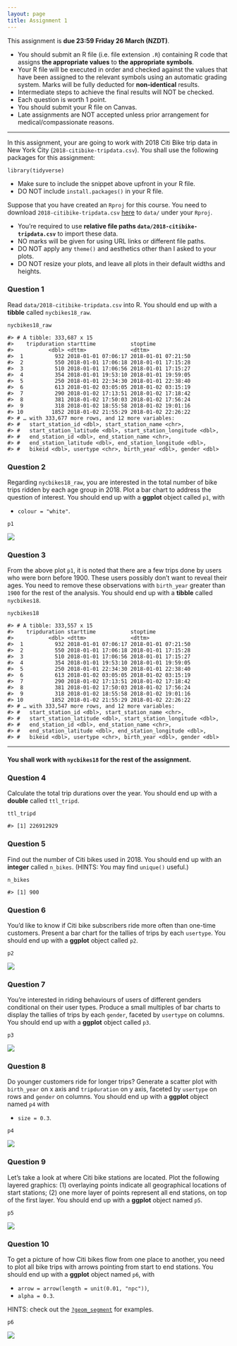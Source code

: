 ```yaml
---
layout: page
title: Assignment 1
---
```


This assignment is **due 23:59 Friday 26 March (NZDT)**.

-   You should submit an R file (i.e. file extension `.R`) containing R
    code that assigns **the appropriate values** to **the appropriate
    symbols**.
-   Your R file will be executed in order and checked against the values
    that have been assigned to the relevant symbols using an automatic
    grading system. Marks will be fully deducted for **non-identical**
    results.
-   Intermediate steps to achieve the final results will NOT be checked.
-   Each question is worth 1 point.
-   You should submit your R file on Canvas.
-   Late assignments are NOT accepted unless prior arrangement for
    medical/compassionate reasons.

------------------------------------------------------------------------

In this assignment, your are going to work with 2018 Citi Bike trip data
in New York City (`2018-citibike-tripdata.csv`). You shall use the
following packages for this assignment:

    library(tidyverse)

-   Make sure to include the snippet above upfront in your R file.
-   DO NOT include `install.packages()` in your R file.

Suppose that you have created an `Rproj` for this course. You need to
download `2018-citibike-tripdata.csv`
[here](https://github.com/STATS-UOA/stats220/releases/download/v1.0/2018-citibike-tripdata.csv)
to `data/` under your `Rproj`.

-   You’re required to use **relative file paths
    `data/2018-citibike-tripdata.csv`** to import these data.
-   NO marks will be given for using URL links or different file paths.
-   DO NOT apply any `theme()` and aesthetics other than I asked to your
    plots.
-   DO NOT resize your plots, and leave all plots in their default
    widths and heights.

### Question 1

Read `data/2018-citibike-tripdata.csv` into R. You should end up with a
**tibble** called `nycbikes18_raw`.

    nycbikes18_raw

    #> # A tibble: 333,687 x 15
    #>    tripduration starttime           stoptime           
    #>           <dbl> <dttm>              <dttm>             
    #>  1          932 2018-01-01 07:06:17 2018-01-01 07:21:50
    #>  2          550 2018-01-01 17:06:18 2018-01-01 17:15:28
    #>  3          510 2018-01-01 17:06:56 2018-01-01 17:15:27
    #>  4          354 2018-01-01 19:53:10 2018-01-01 19:59:05
    #>  5          250 2018-01-01 22:34:30 2018-01-01 22:38:40
    #>  6          613 2018-01-02 03:05:05 2018-01-02 03:15:19
    #>  7          290 2018-01-02 17:13:51 2018-01-02 17:18:42
    #>  8          381 2018-01-02 17:50:03 2018-01-02 17:56:24
    #>  9          318 2018-01-02 18:55:58 2018-01-02 19:01:16
    #> 10         1852 2018-01-02 21:55:29 2018-01-02 22:26:22
    #> # … with 333,677 more rows, and 12 more variables:
    #> #   start_station_id <dbl>, start_station_name <chr>,
    #> #   start_station_latitude <dbl>, start_station_longitude <dbl>,
    #> #   end_station_id <dbl>, end_station_name <chr>,
    #> #   end_station_latitude <dbl>, end_station_longitude <dbl>,
    #> #   bikeid <dbl>, usertype <chr>, birth_year <dbl>, gender <dbl>

### Question 2

Regarding `nycbikes18_raw`, you are interested in the total number of
bike trips ridden by each age group in 2018. Plot a bar chart to address
the question of interest. You should end up with a **ggplot** object
called `p1`, with

-   `colour = "white"`.

<!-- -->

    p1

![](/figures/a1-q2-1.png)

### Question 3

From the above plot `p1`, it is noted that there are a few trips done by
users who were born before 1900. These users possibly don’t want to
reveal their ages. You need to remove these observations with
`birth_year` greater than `1900` for the rest of the analysis. You
should end up with a **tibble** called `nycbikes18`.

    nycbikes18

    #> # A tibble: 333,557 x 15
    #>    tripduration starttime           stoptime           
    #>           <dbl> <dttm>              <dttm>             
    #>  1          932 2018-01-01 07:06:17 2018-01-01 07:21:50
    #>  2          550 2018-01-01 17:06:18 2018-01-01 17:15:28
    #>  3          510 2018-01-01 17:06:56 2018-01-01 17:15:27
    #>  4          354 2018-01-01 19:53:10 2018-01-01 19:59:05
    #>  5          250 2018-01-01 22:34:30 2018-01-01 22:38:40
    #>  6          613 2018-01-02 03:05:05 2018-01-02 03:15:19
    #>  7          290 2018-01-02 17:13:51 2018-01-02 17:18:42
    #>  8          381 2018-01-02 17:50:03 2018-01-02 17:56:24
    #>  9          318 2018-01-02 18:55:58 2018-01-02 19:01:16
    #> 10         1852 2018-01-02 21:55:29 2018-01-02 22:26:22
    #> # … with 333,547 more rows, and 12 more variables:
    #> #   start_station_id <dbl>, start_station_name <chr>,
    #> #   start_station_latitude <dbl>, start_station_longitude <dbl>,
    #> #   end_station_id <dbl>, end_station_name <chr>,
    #> #   end_station_latitude <dbl>, end_station_longitude <dbl>,
    #> #   bikeid <dbl>, usertype <chr>, birth_year <dbl>, gender <dbl>

------------------------------------------------------------------------

#### You shall work with `nycbikes18` for the rest of the assignment.

### Question 4

Calculate the total trip durations over the year. You should end up with
a **double** called `ttl_tripd`.

    ttl_tripd

    #> [1] 226912929

### Question 5

Find out the number of Citi bikes used in 2018. You should end up with
an **integer** called `n_bikes`. (HINTS: You may find `unique()`
useful.)

    n_bikes

    #> [1] 900

### Question 6

You’d like to know if Citi bike subscribers ride more often than
one-time customers. Present a bar chart for the tallies of trips by each
`usertype`. You should end up with a **ggplot** object called `p2`.

    p2

![](/figures/a1-q6-1.png)

### Question 7

You’re interested in riding behaviours of users of different genders
conditional on their user types. Produce a small multiples of bar charts
to display the tallies of trips by each `gender`, faceted by `usertype`
on columns. You should end up with a **ggplot** object called `p3`.

    p3

![](/figures/a1-q7-1.png)

### Question 8

Do younger customers ride for longer trips? Generate a scatter plot with
`birth_year` on x axis and `tripduration` on y axis, faceted by
`usertype` on rows and `gender` on columns. You should end up with a
**ggplot** object named `p4` with

-   `size = 0.3`.

<!-- -->

    p4

![](/figures/a1-q8-1.png)

### Question 9

Let’s take a look at where Citi bike stations are located. Plot the
following layered graphics: (1) overlaying points indicate all
geographical locations of start stations; (2) one more layer of points
represent all end stations, on top of the first layer. You should end up
with a **ggplot** object named `p5`.

    p5

![](/figures/a1-q9-1.png)

### Question 10

To get a picture of how Citi bikes flow from one place to another, you
need to plot all bike trips with arrows pointing from start to end
stations. You should end up with a **ggplot** object named `p6`, with

-   `arrow = arrow(length = unit(0.01, "npc"))`,
-   `alpha = 0.3`.

HINTS: check out the
[`?geom_segment`](https://ggplot2.tidyverse.org/reference/geom_segment.html)
for examples.

    p6

![](/figures/a1-q10-1.png)
